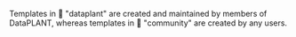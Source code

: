 Templates in :file_folder: "dataplant" are created and maintained by members of DataPLANT, whereas templates in :file_folder: "community" are created by any users.